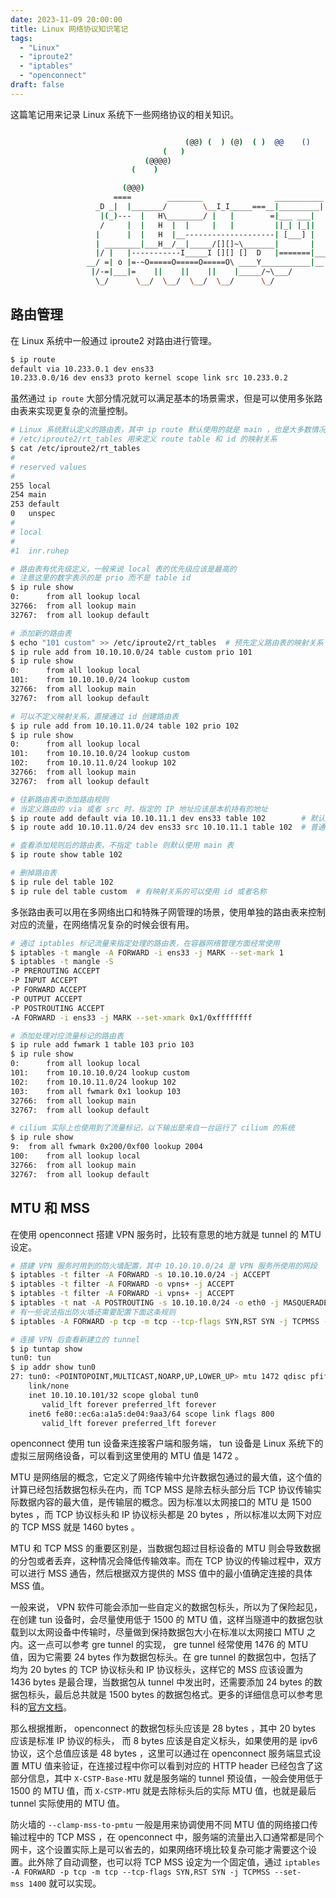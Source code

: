 ```yaml
---
date: 2023-11-09 20:00:00
title: Linux 网络协议知识笔记
tags:
  - "Linux"
  - "iproute2"
  - "iptables"
  - "openconnect"
draft: false
---
```


这篇笔记用来记录 Linux 系统下一些网络协议的相关知识。

<!--more-->

``` bash

                                       (@@) (  ) (@)  ( )  @@    ()    @     O     @     O      @
                                  (   )
                              (@@@@)
                           (    )

                         (@@@)
                       ====        ________                ___________
                   _D _|  |_______/        \__I_I_____===__|_________|
                    |(_)---  |   H\________/ |   |        =|___ ___|      _________________
                    /     |  |   H  |  |     |   |         ||_| |_||     _|                \_____A
                   |      |  |   H  |__--------------------| [___] |   =|                        |
                   | ________|___H__/__|_____/[][]~\_______|       |   -|                        |
                   |/ |   |-----------I_____I [][] []  D   |=======|____|________________________|_
                 __/ =| o |=-~O=====O=====O=====O\ ____Y___________|__|__________________________|_
                  |/-=|___|=    ||    ||    ||    |_____/~\___/          |_D__D__D_|  |_D__D__D_|
                   \_/      \__/  \__/  \__/  \__/      \_/               \_/   \_/    \_/   \_/

```

## 路由管理

在 Linux 系统中一般通过 iproute2 对路由进行管理。

``` bash
$ ip route
default via 10.233.0.1 dev ens33 
10.233.0.0/16 dev ens33 proto kernel scope link src 10.233.0.2
```

虽然通过 `ip route` 大部分情况就可以满足基本的场景需求，但是可以使用多张路由表来实现更复杂的流量控制。

``` bash
# Linux 系统默认定义的路由表，其中 ip route 默认使用的就是 main ，也是大多数情况下默认使用的路由表
# /etc/iproute2/rt_tables 用来定义 route table 和 id 的映射关系
$ cat /etc/iproute2/rt_tables
#
# reserved values
#
255	local
254	main
253	default
0	unspec
#
# local
#
#1	inr.ruhep

# 路由表有优先级定义，一般来说 local 表的优先级应该是最高的
# 注意这里的数字表示的是 prio 而不是 table id
$ ip rule show
0:      from all lookup local
32766:  from all lookup main
32767:  from all lookup default

# 添加新的路由表
$ echo "101 custom" >> /etc/iproute2/rt_tables  # 预先定义路由表的映射关系
$ ip rule add from 10.10.10.0/24 table custom prio 101
$ ip rule show
0:      from all lookup local
101:    from 10.10.10.0/24 lookup custom
32766:  from all lookup main
32767:  from all lookup default

# 可以不定义映射关系，直接通过 id 创建路由表
$ ip rule add from 10.10.11.0/24 table 102 prio 102
$ ip rule show
0:      from all lookup local
101:    from 10.10.10.0/24 lookup custom
102:    from 10.10.11.0/24 lookup 102
32766:  from all lookup main
32767:  from all lookup default

# 往新路由表中添加路由规则
# 当定义路由的 via 或者 src 时，指定的 IP 地址应该是本机持有的地址
$ ip route add default via 10.10.11.1 dev ens33 table 102        # 默认网关
$ ip route add 10.10.11.0/24 dev ens33 src 10.10.11.1 table 102  # 普通路由规则

# 查看添加规则后的路由表，不指定 table 则默认使用 main 表
$ ip route show table 102

# 删掉路由表
$ ip rule del table 102
$ ip rule del table custom  # 有映射关系的可以使用 id 或者名称
```

多张路由表可以用在多网络出口和特殊子网管理的场景，使用单独的路由表来控制对应的流量，在网络情况复杂的时候会很有用。

``` bash
# 通过 iptables 标记流量来指定处理的路由表，在容器网络管理方面经常使用
$ iptables -t mangle -A FORWARD -i ens33 -j MARK --set-mark 1
$ iptables -t mangle -S
-P PREROUTING ACCEPT
-P INPUT ACCEPT
-P FORWARD ACCEPT
-P OUTPUT ACCEPT
-P POSTROUTING ACCEPT
-A FORWARD -i ens33 -j MARK --set-xmark 0x1/0xffffffff

# 添加处理对应流量标记的路由表
$ ip rule add fwmark 1 table 103 prio 103
$ ip rule show 
0:      from all lookup local
101:    from 10.10.10.0/24 lookup custom
102:    from 10.10.11.0/24 lookup 102
103:    from all fwmark 0x1 lookup 103
32766:  from all lookup main
32767:  from all lookup default

# cilium 实际上也使用到了流量标记，以下输出是来自一台运行了 cilium 的系统
$ ip rule show
9:	from all fwmark 0x200/0xf00 lookup 2004
100:	from all lookup local
32766:	from all lookup main
32767:	from all lookup default
```

## MTU 和 MSS

在使用 openconnect 搭建 VPN 服务时，比较有意思的地方就是 tunnel 的 MTU 设定。

``` bash
# 搭建 VPN 服务时用到的防火墙配置，其中 10.10.10.0/24 是 VPN 服务所使用的网段
$ iptables -t filter -A FORWARD -s 10.10.10.0/24 -j ACCEPT
$ iptables -t filter -A FORWARD -o vpns+ -j ACCEPT
$ iptables -t filter -A FORWARD -i vpns+ -j ACCEPT
$ iptables -t nat -A POSTROUTING -s 10.10.10.0/24 -o eth0 -j MASQUERADE
# 有一些说法指出防火墙还需要配置下面这条规则
$ iptables -A FORWARD -p tcp -m tcp --tcp-flags SYN,RST SYN -j TCPMSS --clamp-mss-to-pmtu

# 连接 VPN 后查看新建立的 tunnel
$ ip tuntap show
tun0: tun
$ ip addr show tun0
27: tun0: <POINTOPOINT,MULTICAST,NOARP,UP,LOWER_UP> mtu 1472 qdisc pfifo_fast state UNKNOWN group default qlen 500
    link/none
    inet 10.10.10.101/32 scope global tun0
       valid_lft forever preferred_lft forever
    inet6 fe80::ec6a:a1a5:de04:9aa3/64 scope link flags 800
       valid_lft forever preferred_lft forever
```

openconnect 使用 tun 设备来连接客户端和服务端， tun 设备是 Linux 系统下的虚拟三层网络设备，可以看到这里使用的 MTU 值是 1472 。

MTU 是网络层的概念，它定义了网络传输中允许数据包通过的最大值，这个值的计算已经包括数据包标头在内，而 TCP MSS 是除去标头部分后 TCP 协议传输实际数据内容的最大值，是传输层的概念。因为标准以太网接口的 MTU 是 1500 bytes ，而 TCP 协议标头和 IP 协议标头都是 20 bytes ，所以标准以太网下对应的 TCP MSS 就是 1460 bytes 。

MTU 和 TCP MSS 的重要区别是，当数据包超过目标设备的 MTU 则会导致数据的分包或者丢弃，这种情况会降低传输效率。而在 TCP 协议的传输过程中，双方可以进行 MSS 通告，然后根据双方提供的 MSS 值中的最小值确定连接的具体 MSS 值。

一般来说， VPN 软件可能会添加一些自定义的数据包标头，所以为了保险起见，在创建 tun 设备时，会尽量使用低于 1500 的 MTU 值，这样当隧道中的数据包驮载到以太网设备中传输时，尽量做到保持数据包大小在标准以太网接口 MTU 之内。这一点可以参考 gre tunnel 的实现， gre tunnel 经常使用 1476 的 MTU 值，因为它需要 24 bytes 作为数据包标头。在 gre tunnel 的数据包中，包括了均为 20 bytes 的 TCP 协议标头和 IP 协议标头，这样它的 MSS 应该设置为 1436 bytes 是最合理，当数据包从 tunnel 中发出时，还需要添加 24 bytes 的数据包标头，最后总共就是 1500 bytes 的数据包格式。更多的详细信息可以参考思科的[官方文档](https://www.cisco.com/c/zh_cn/support/docs/ip/generic-routing-encapsulation-gre/25885-pmtud-ipfrag.html)。

那么根据推断， openconnect 的数据包标头应该是 28 bytes ，其中 20 bytes 应该是标准 IP 协议的标头， 而 8 bytes 应该是自定义标头，如果使用的是 ipv6 协议，这个总值应该是 48 bytes ，这里可以通过在 openconnect 服务端显式设置 MTU 值来验证，在连接过程中你可以看到对应的 HTTP header 已经包含了这部分信息，其中 `X-CSTP-Base-MTU` 就是服务端的 tunnel 预设值，一般会使用低于 1500 的 MTU 值，而 `X-CSTP-MTU` 就是去除标头后的实际 MTU 值，也就是最后 tunnel 实际使用的 MTU 值。

防火墙的 `--clamp-mss-to-pmtu` 一般是用来协调使用不同 MTU 值的网络接口传输过程中的 TCP MSS ，在 openconnect 中，服务端的流量出入口通常都是同个网卡，这个设置实际上是可以省去的，如果网络环境比较复杂可能才需要这个设置。此外除了自动调整，也可以将 TCP MSS 设定为一个固定值，通过 `iptables -A FORWARD -p tcp -m tcp --tcp-flags SYN,RST SYN -j TCPMSS --set-mss 1400` 就可以实现。

